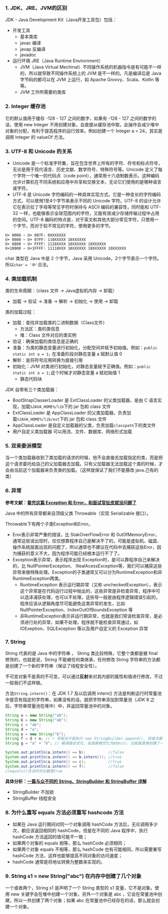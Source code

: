 ### 1. JDK、JRE、JVM的区别

JDK - Java Development Kit（Java开发工具包）包括：

- 开发工具
  - 基本类库
  - javac 编译
  - javap 反编译
  - javadoc
- 运行环境 JRE（Java Runtime Environment）
  - JVM（Java Virtual Mechinal）不同操作系统的机器指令是有可能不一样的，所以就导致不同操作系统上的 JVM 是不一样的。凡是编译后是 Java 字节码的都可以在 JVM 上运行，如 Apache Groovy、Scala、Kotlin 等等。
  - JVM 工作所需要的类库

### 2. Integer 缓存池

它的默认值⽤于缓存 -128 - 127 之间的数字，如果有 -128 - 127 之间的数字的话，使⽤ new Integer 不⽤创建对象，会直接从缓存池中取，此操作会减少堆中对象的分配，有利于提⾼程序的运⾏效率。例如创建⼀个 Integer a = 24，其实是调⽤ Integer 的 valueOf 方法。

### 3. UTF-8 和 Unicode 的关系  

- Unicode 是一个标准字符集，旨在包含世界上所有的字符、符号和标点符号，无论是用于现代语言、历史文献、数学符号、特殊符号等。Unicode 定义了每个字符一个唯一的代码点（code point），通常用十六进制数表示。这种编码允许计算机在不同系统和应用中共享和交换文本，无论它们使用的是哪种语言或字符。
- UTF-8 是 Unicode 字符编码的一种具体实现方式。它是一种变长的字符编码方式，可以使用1至4个字节来表示不同的 Unicode 字符。UTF-8 的设计允许它在表示拉丁字母等常见字符时保持与 ASCII 编码的兼容性，同时能和 UTF-32 ⼀样，也能够表示全球范围内的字符，⼜能有效减少存储传输过程中占⽤的空间。UTF-8 编码的特点是，对于英文和其他大部分常见字符，只使用一个字节，而对于较不常见的字符，使用更多的字节。

```
U+ 0000 ~ U+ 007F: 0XXXXXXX
U+ 0080 ~ U+ 07FF: 110XXXXX 10XXXXXX
U+ 0800 ~ U+ FFFF: 1110XXXX 10XXXXXX 10XXXXXX
U+10000 ~ U+1FFFF: 11110XXX 10XXXXXX 10XXXXXX 10XXXXXX
```

char 类型在 Java 中是 2 个字节，Java 采用 Unicode，2个字节表示一个字符。所以`char = '中'`合法。

### 4. 类加载机制

类的生命周期：（class 文件 -> Java虚拟机内存 -> 卸载）

- 加载 -> 验证 -> 准备 -> 解析 -> 初始化 -> 使用 -> 卸载

类的加载过程：

- 加载：查找并加载类的二进制数据（Class文件）
  - 方法区：类的类信息
  - 堆：Class 文件对应的类实例
- 验证：确保加载的类信息是正确的
- 准备：为类的静态变量进行初始化，分配空间并赋予初始值。例如：`public static int a = 1;` 在准备阶段对静态变量 a 赋默认值 0
- 解析：是将符号应用转换为直接引用
- 初始化：JVM 对类进行初始化，对静态变量赋予正确值。例如：`public static int a = 1;`这个时候才对静态变量 a 赋初始值 1
  - 静态代码块

JDK 自带有三个类加载器：

- BootStrapClasserLoader 是 ExtClassLoader 的父类加载器，是由 C 语言实现，加载`%JAVA_HOME%/lib`下的 jar 包和 class 文件
- ExtClassLoader 是 AppClassLoader 的父类加载器，负责加载`%JAVA_HOME%/lib/ext`下的 jar 包和 class 文件
- AppClassLoader 是自定义加载器的父类，负责加载`classpath`下的类文件
- 用户自定义类加载器 可以用流、文件、数据库、网络形式加载

### 5. 双亲委派模型

当一个类加载器收到了类加载的请求的时候，他不会直接去加载指定的类，而是把这个请求委托给自己的父加载器去加载。只有父加载器无法加载这个类的时候，才会由当前这个加载器来负责类的加载。（这样就保证了我们不能篡改 java.己有的类）

### 6. 异常

**参考文献：[看完这篇 Exception 和 Error，和面试官扯皮就没问题了](https://mp.weixin.qq.com/s?__biz=MzkwMDE1MzkwNQ==&mid=2247495984&idx=1&sn=97c90237ae80d1a244bd34edf2628986&source=41#wechat_redirect)**

Java 中的所有异常都来自顶级父类 Throwable（实现 Serializable 接口）。

Throwable下有两个子类Exception和Error。

- Eror表示非常严重的措误，比 StakOverFlowError 和 0ut0fMemoryError，通常这些误出现时，仅仅想靠程序自己是解决不了的，可能是虚拟机、磁盘、操作系统层面出现的问题了，所以通常也不建议在代码中去捕获这些Eror，因为捕获的意义不大，因为程序可能已经根本运行不了了。
- Exception表示异常，表示程序出现 Exception时，是可以靠程序自己来解决的，比 NullPointerException、 IllealAcessException等，我们可以捕获这些异常来做特殊处理。Exception的子类通常又可以分为RuntimeException和非RuntimeException两类。
  - RuntimeException 表示运行期异常（又称 uncheckedException），表示这个异常是在代码运行过程中抛出的，这些异常是非检查异常，程序中可以选泽浦获处理，也可以不处理，这些导一般是由程序逻辑错误引起的，程序应该从逻辑角度尽可能避免这类异常的发生，比如 NullPointerException、IndexOutOfBoundsException 等
  - 非RuntimeException表示非运行期异常，也就是我们常说检查异常，是必须进行处的异常，如果不处理，程序就不能检查异常通过，如 IOExeption、SQLException 等以及用户自定义的 Exception 异常

### 7. String

String 代表的是 Java 中的字符串 ， String 类比较特殊，它整个类都是被 final 修饰的，也就是说，String 不能被任何类继承，任何修改 String 字符串的⽅法都是创建了⼀个新的字符串（保证了线程安全性）。

不可变对象不是真的不可变，可以通过**反射**来对其内部的属性和值进⾏修改，不过⼀般我们不这样做。  

方法`String.intern()`：在 JDK 1.7 及以后调⽤ intern() ⽅法是判断运⾏时常量池中是否有指定的字符串，如果没有的话，就把字符串添加到常量池（JDK 8 之后，字符串常量池在堆中）中，并返回常量池中的对象。  

```java
String a = new String("ab");
String b = new String("ab");
String c = "ab";
String d = "a";
String e = new String("b");
String f = d + e; // + 号相当于是执行 new StringBuilder.append(), 但每次都会new StringBuilder()，所以多次拼接建议自建 StringBuilder
String g = "a" + "b"; // 编译器会优化，会直接被优化为bbbccc，也就是直接创建了一个 bbbccc 对象

System.out.println(a.intern() == b);          //false
System.out.println(a.intern() == b.intern()); //true
System.out.println(a.intern() == c);          //true
System.out.println(a.intern() == f);	      //false
//equals()方法作对比都是true
```

**具体分析：[一篇与众不同的 String、StringBuilder 和 StringBuffer 详解](https://mp.weixin.qq.com/s?__biz=MzI0ODk2NDIyMQ==&mid=2247484794&idx=1&sn=22efd808fa5a9e68cacabd4b6e08fdc3&chksm=e999f068deee797eef9b46b160c06afa4d50e03b3626d1ae1aad05ddc37ec9001c4514264e0f&token=1065926980&lang=zh_CN%23rd)**

- StringBuilder 不加锁
- StringBuffer 线程安全

### 8. 为什么重写 equals 方法必须重写 hashcode 方法  

- 如果在 Java 运⾏期间对同⼀个对象调用 hashCode 方法后，无论调用多少次，都应该返回相同的 hashCode，但是在不同的 Java 程序中，执行 hashCode 方法返回的值可能不⼀致；
- 如果两个对象的 equals 相等，那么 hashCode 必须相同；
- 如果两个对象 equals 不相等，那么 hashCode 也有可能相同，所以需要重写 hashCode 方法，这样也能够提高不同对象的访问速度；
- hashCode 通常是将地址转换为整数来实现的。  

### 9. String s1 = new String("abc") 在内存中创建了几个对象  

⼀个或者两个，String s1 是声明了⼀个 String 类型的 s1 变量，它不是对象。使⽤ new 关键字会在堆中创建⼀个对象，另外⼀个对象是 abc ，它会在常量池中创建，所以⼀共创建了两个对象；如果 abc 在常量池中已经存在的话，那么就会创建⼀个对象。  


